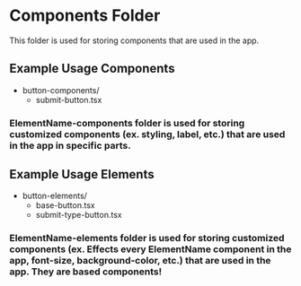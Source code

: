 # Components Folder

This folder is used for storing components that are used in the app.

## Example Usage Components

- button-components/
  - submit-button.tsx

### ElementName-components folder is used for storing customized components (ex. styling, label, etc.) that are used in the app in specific parts.

## Example Usage Elements

- button-elements/
  - base-button.tsx
  - submit-type-button.tsx

### ElementName-elements folder is used for storing customized components (ex. Effects every ElementName component in the app, font-size, background-color, etc.) that are used in the app. They are based components!
